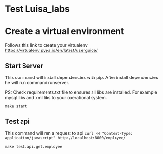 # Test Luisa_labs

# Create a virtual environment
Follows this link to create your virtualenv
https://virtualenv.pypa.io/en/latest/userguide/

## Start Server
This command will install dependencies with pip. After install dependencies he will run command
runserver.

PS: Check requirements.txt file to ensures all libs are installed. For example
 mysql libs and xml libs to your operational system.

```make start```

## Test api
This command will run a request to api ```curl -H "Content-Type: application/javascript" http://localhost:8000/employee/```

```make test.api.get.employee```